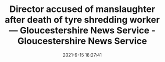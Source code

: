 ---
"title": "Director accused of manslaughter after death of tyre shredding worker — Gloucestershire News Service - Gloucestershire News Service"
"date": "2021-9-15 18:27:41"
"feed_name": "GOOGLENEWSINDUSTRIAL"
"feed_website": "https://news.google.com/search?q=industrial%2Bincident&hl=en-US&gl=US&ceid=US:en"
"feed_rss": "https://news.google.com/rss/search?q=industrial%2Bincident&hl=en-US&gl=US&ceid=US:en"
"link": "https://www.glosnews.com/articles/iswpy4uq8f8x0ygck7ljngmkm8jeal"
"file": "_posts/2021-1-1-7fbc6d4e53b9acd4e341cbd1e1b8281b3e2ef15e.md"
"accident": "0"
"drilling": "0"
---